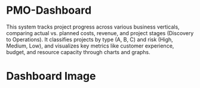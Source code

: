 # PMO-Dashboard
This system tracks project progress across various business verticals, comparing actual vs. planned costs, revenue, and project stages (Discovery to Operations). It classifies projects by type (A, B, C) and risk (High, Medium, Low), and visualizes key metrics like customer experience, budget, and resource capacity through charts and graphs.


Dashboard Image
  ========== 
